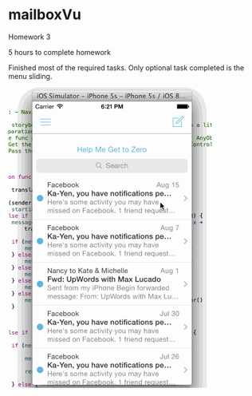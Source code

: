 # mailboxVu
Homework 3

5 hours to complete homework

Finished most of the required tasks.  Only optional task completed is the menu sliding.


![alt tag](mailboxVu.gif)
